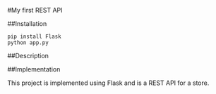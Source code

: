 #My first REST API

##Installation

```
pip install Flask
python app.py
```

##Description

##Implementation

This project is implemented using Flask and is a REST API for a store. 
